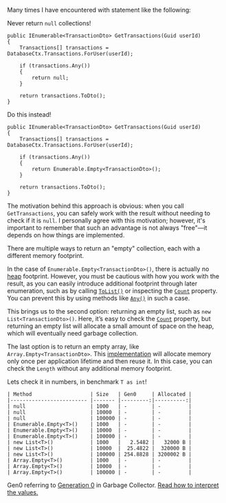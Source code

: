 Many times I have encountered with statement like the following:

Never return `null` collections!
```
public IEnumerable<TransactionDto> GetTransactions(Guid userId)
{
    Transactions[] transactions = DatabaseCtx.Transactions.ForUser(userId);

    if (transactions.Any())
    {
        return null;
    }

    return transactions.ToDto();
}
```
Do this instead!
```
public IEnumerable<TransactionDto> GetTransactions(Guid userId)
{
    Transactions[] transactions = DatabaseCtx.Transactions.ForUser(userId);

    if (transactions.Any())
    {
        return Enumerable.Empty<TransactionDto>();
    }

    return transactions.ToDto();
}
```

The motivation behind this approach is obvious: when you call `GetTransactions`, you can safely work with the result without needing to check if it is `null`. I personally agree with this motivation; however, it's important to remember that such an advantage is not always "free"—it depends on how things are implemented.

There are multiple ways to return an "empty" collection, each with a different memory footprint.

In the case of `Enumerable.Empty<TransactionDto>()`, there is actually no [heap](https://learn.microsoft.com/en-us/dotnet/standard/garbage-collection/fundamentals#the-managed-heap) footprint. However, you must be cautious with how you work with the result, as you can easily introduce additional footprint through later enumeration, such as by calling [`ToList()`](https://github.com/microsoft/referencesource/blob/master/System.Core/System/Linq/Enumerable.cs#L329) or inspecting the [`Count`](https://github.com/microsoft/referencesource/blob/master/mscorlib/system/collections/generic/list.cs#L137) property. You can prevent this by using methods like [`Any()`](https://github.com/dotnet/runtime/blob/main/src/libraries/System.Linq/src/System/Linq/AnyAll.cs#L11) in such a case.

This brings us to the second option: returning an empty list, such as `new List<TransactionDto>()`. Here, it’s easy to check the [`Count`](https://github.com/microsoft/referencesource/blob/master/mscorlib/system/collections/generic/list.cs#L137) property, but returning an empty list will allocate a small amount of space on the heap, which will eventually need garbage collection.

The last option is to return an empty array, like `Array.Empty<TransactionDto>`. This [implementation](https://github.com/dotnet/runtime/blob/main/src/libraries/System.Private.CoreLib/src/System/Array.cs#L1065) will allocate memory only once per application lifetime and then reuse it. In this case, you can check the `Length` without any additional memory footprint.

Lets check it in numbers, in benchmark `T as int`!
```
| Method                   | Size   | Gen0     | Allocated |
|------------------------- |------- |---------:|----------:|
| null                     | 1000   | -        | -         |
| null                     | 10000  | -        | -         |
| null                     | 100000 | -        | -         |
| Enumerable.Empty<T>()    | 1000   | -        | -         |
| Enumerable.Empty<T>()    | 10000  | -        | -         |
| Enumerable.Empty<T>()    | 100000 | -        | -         |
| new List<T>()            | 1000   |   2.5482 |   32000 B |
| new List<T>()            | 10000  |  25.4822 |  320000 B |
| new List<T>()            | 100000 | 254.8828 | 3200002 B |
| Array.Empty<T>()         | 1000   | -        | -         |
| Array.Empty<T>()         | 10000  | -        | -         |
| Array.Empty<T>()         | 100000 | -        | -         |
```
Gen0 referring to [Generation 0](https://learn.microsoft.com/en-us/dotnet/standard/garbage-collection/fundamentals#generations) in Garbage Collector. [Read how to interpret the values.](https://adamsitnik.com/the-new-Memory-Diagnoser/#how-to-read-the-results)